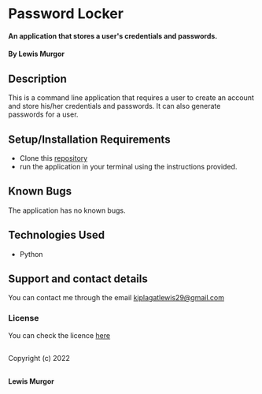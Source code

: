# Password Locker

#### An application that stores a user's credentials and passwords.

#### By **Lewis Murgor**

## Description
This is a command line application that requires a user to create an account and store his/her credentials and passwords. It can also generate passwords for a user.

## Setup/Installation Requirements
* Clone this [repository]("https://github.com/lewis-murgor/password-locker")
* run the application in your terminal using the instructions provided.

## Known Bugs
The application has no known bugs.

## Technologies Used
* Python

## Support and contact details
You can contact me through the email kiplagatlewis29@gmail.com
### License
You can check the licence [here]()
##
Copyright (c) 2022 
##
**Lewis Murgor**